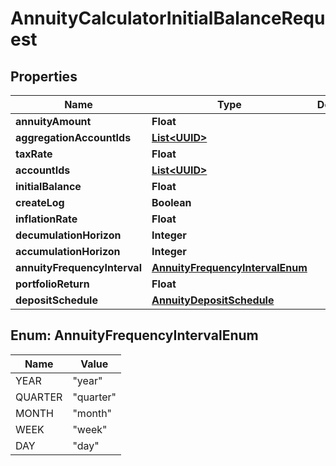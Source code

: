 
# AnnuityCalculatorInitialBalanceRequest

## Properties
Name | Type | Description | Notes
------------ | ------------- | ------------- | -------------
**annuityAmount** | **Float** |  | 
**aggregationAccountIds** | [**List&lt;UUID&gt;**](UUID.md) |  |  [optional]
**taxRate** | **Float** |  |  [optional]
**accountIds** | [**List&lt;UUID&gt;**](UUID.md) |  |  [optional]
**initialBalance** | **Float** |  |  [optional]
**createLog** | **Boolean** |  |  [optional]
**inflationRate** | **Float** |  |  [optional]
**decumulationHorizon** | **Integer** |  | 
**accumulationHorizon** | **Integer** |  | 
**annuityFrequencyInterval** | [**AnnuityFrequencyIntervalEnum**](#AnnuityFrequencyIntervalEnum) |  |  [optional]
**portfolioReturn** | **Float** |  | 
**depositSchedule** | [**AnnuityDepositSchedule**](AnnuityDepositSchedule.md) |  |  [optional]


<a name="AnnuityFrequencyIntervalEnum"></a>
## Enum: AnnuityFrequencyIntervalEnum
Name | Value
---- | -----
YEAR | &quot;year&quot;
QUARTER | &quot;quarter&quot;
MONTH | &quot;month&quot;
WEEK | &quot;week&quot;
DAY | &quot;day&quot;



